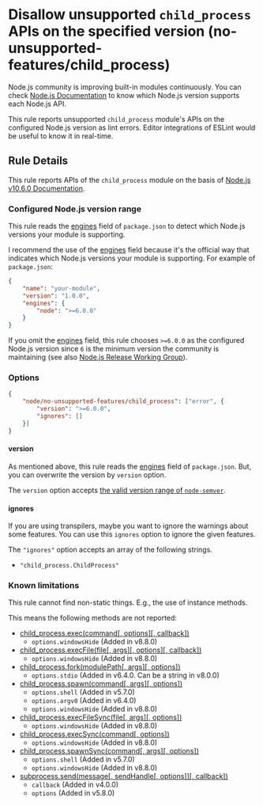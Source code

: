 # Disallow unsupported `child_process` APIs on the specified version (no-unsupported-features/child_process)

Node.js community is improving built-in modules continuously.
You can check [Node.js Documentation](https://nodejs.org/api/) to know which Node.js version supports each Node.js API.

This rule reports unsupported `child_process` module's APIs on the configured Node.js version as lint errors.
Editor integrations of ESLint would be useful to know it in real-time.

## Rule Details

This rule reports APIs of the `child_process` module on the basis of [Node.js v10.6.0 Documentation](https://nodejs.org/docs/v10.6.0/api/child_process.html).

### Configured Node.js version range

This rule reads the [engines] field of `package.json` to detect which Node.js versions your module is supporting.

I recommend the use of the [engines] field because it's the official way that indicates which Node.js versions your module is supporting.
For example of `package.json`:

```json
{
    "name": "your-module",
    "version": "1.0.0",
    "engines": {
        "node": ">=6.0.0"
    }
}
```

If you omit the [engines] field, this rule chooses `>=6.0.0` as the configured Node.js version since `6` is the minimum version the community is maintaining (see also [Node.js Release Working Group](https://github.com/nodejs/Release#readme)).

### Options

```json
{
    "node/no-unsupported-features/child_process": ["error", {
        "version": ">=6.0.0",
        "ignores": []
    }]
}
```

#### version

As mentioned above, this rule reads the [engines] field of `package.json`.
But, you can overwrite the version by `version` option.

The `version` option accepts [the valid version range of `node-semver`](https://github.com/npm/node-semver#range-grammar).

#### ignores

If you are using transpilers, maybe you want to ignore the warnings about some features.
You can use this `ignores` option to ignore the given features.

The `"ignores"` option accepts an array of the following strings.

- `"child_process.ChildProcess"`

### Known limitations

This rule cannot find non-static things.
E.g., the use of instance methods.

This means the following methods are not reported:

- [child_process.exec(command[, options][, callback])](https://nodejs.org/docs/v10.6.0/api/child_process.html#child_process_child_process_exec_command_options_callback)
    - `options.windowsHide` (Added in v8.8.0)
- [child_process.execFile(file[, args][, options][, callback])](https://nodejs.org/docs/v10.6.0/api/child_process.html#child_process_child_process_execfile_file_args_options_callback)
    - `options.windowsHide` (Added in v8.8.0)
- [child_process.fork(modulePath[, args][, options])](https://nodejs.org/docs/v10.6.0/api/child_process.html#child_process_child_process_fork_modulepath_args_options)
    - `options.stdio` (Added in v6.4.0. Can be a string in v8.0.0)
- [child_process.spawn(command[, args][, options])](https://nodejs.org/docs/v10.6.0/api/child_process.html#child_process_child_process_spawn_command_args_options)
    - `options.shell` (Added in v5.7.0)
    - `options.argv0` (Added in v6.4.0)
    - `options.windowsHide` (Added in v8.8.0)
- [child_process.execFileSync(file[, args][, options])](https://nodejs.org/docs/v10.6.0/api/child_process.html#child_process_child_process_execfilesync_file_args_options)
    - `options.windowsHide` (Added in v8.8.0)
- [child_process.execSync(command[, options])](https://nodejs.org/docs/v10.6.0/api/child_process.html#child_process_child_process_execsync_command_options)
    - `options.windowsHide` (Added in v8.8.0)
- [child_process.spawnSync(command[, args][, options])](https://nodejs.org/docs/v10.6.0/api/child_process.html#child_process_child_process_spawnsync_command_args_options)
    - `options.shell` (Added in v5.7.0)
    - `options.windowsHide` (Added in v8.8.0)
- [subprocess.send(message[, sendHandle[, options]][, callback])](https://nodejs.org/docs/v10.6.0/api/child_process.html#child_process_subprocess_send_message_sendhandle_options_callback)
    - `callback` (Added in v4.0.0)
    - `options` (Added in v5.8.0)

[engines]: https://docs.npmjs.com/files/package.json#engines
